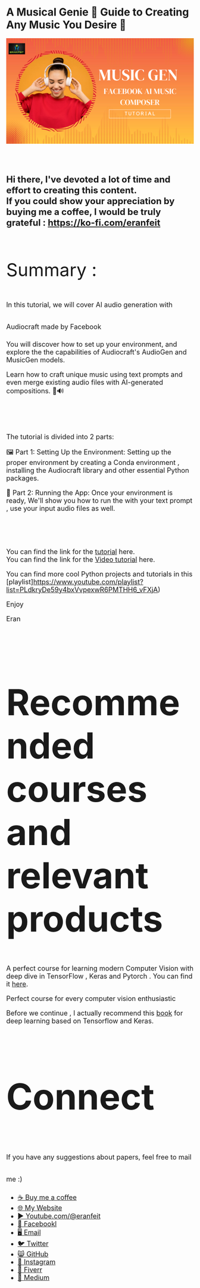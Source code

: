 # A Musical Genie 🎵 Guide to Creating Any Music You Desire 🎼

<p align="center">
  <img width="800" src="MusicGen  Facebook AI Music Composer.png" "image">
</p>

##
<br/><br/> 

**<font size="5">Hi there,
I've devoted a lot of time and effort to creating this content. <br/> 
If you could show your appreciation by buying me a coffee, I would be truly grateful : https://ko-fi.com/eranfeit**

<br/><br/>
<font size= "7" >
Summary : <br/>


<font size= "4" >
In this tutorial, we will cover AI audio generation with Audiocraft made by Facebook

You will discover how to set up your environment, and explore the the capabilities of Audiocraft's AudioGen and MusicGen models.

Learn how to craft unique music using text prompts and even merge existing audio files with AI-generated compositions. 📝🔊

<br/>

The tutorial is divided into 2 parts:

🖼️ Part 1: Setting Up the Environment: Setting up the proper environment by creating a Conda environment , installing the Audiocraft library and other essential Python packages. 

🧠 Part 2: Running the App: Once your environment is ready, We'll show you how to run the with your text prompt , use your input audio files as well.

<br/>

You can find the link for the [tutorial](https://eranfeit.net/watch-a-song-composed-by-artificial-intelligence/) here.  
You can find the link for the [Video tutorial](https://youtu.be/zrDIY-JqNrU) here. 

You can find more cool Python projects and tutorials in this [playlist]https://www.youtube.com/playlist?list=PLdkryDe59y4bxVvpexwR6PMTHH6_vFXjA)

Enjoy

Eran
<br/><br/> 

</font>

# Recommended courses and relevant products 
<font size= "4" >

A perfect course for learning modern Computer Vision with deep dive in TensorFlow , Keras and Pytorch . You can find it [here](http://bit.ly/3HeDy1V).

Perfect course for every computer vision enthusiastic

Before we continue , I actually recommend this [book](https://amzn.to/3STWZ2N) for deep learning based on Tensorflow and Keras. 



</font>

# Connect

<font size= "4" >
If you have any suggestions about papers, feel free to mail me :)

- [☕ Buy me a coffee](https://ko-fi.com/eranfeit)
- [🌐 My Website](https://eranfeit.net)
- [▶️ Youtube.com/@eranfeit](https://www.youtube.com/channel/UCTiWJJhaH6BviSWKLJUM9sg)
- [🐙 Facebookl](https://www.facebook.com/groups/3080601358933585)
- [🖥️ Email](mailto:feitgemel@gmail.com)
- [🐦 Twitter](https://twitter.com/eran_feit )
- [😸 GitHub](https://github.com/feitgemel)
- [📸 Instagram](https://www.instagram.com/eran_feit/)
- [🤝 Fiverr ](https://www.fiverr.com/s/mB3Pbb)
- [📝 Medium ](https://medium.com/@feitgemel)


</font>

